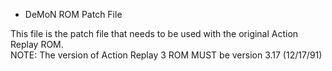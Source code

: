* DeMoN ROM Patch File

This file is the patch file that needs to be used with the original Action Replay ROM.<br>
NOTE: The version of Action Replay 3 ROM MUST be version 3.17 (12/17/91)
